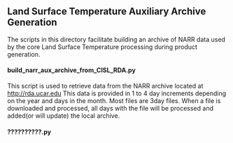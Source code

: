 ## Land Surface Temperature Auxiliary Archive Generation

The scripts in this directory facilitate building an archive of NARR data used by the core Land Surface Temperature processing during product generation.

#### build_narr_aux_archive_from_CISL_RDA.py

This script is used to retrieve data from the NARR archive located at http://rda.ucar.edu   This data is provided in 1 to 4 day increments depending on the year and days in the month.  Most files are 3day files.  When a file is downloaded and processed, all days with the file will be processed and added(or will update) the local archive.

#### ??????????.py
